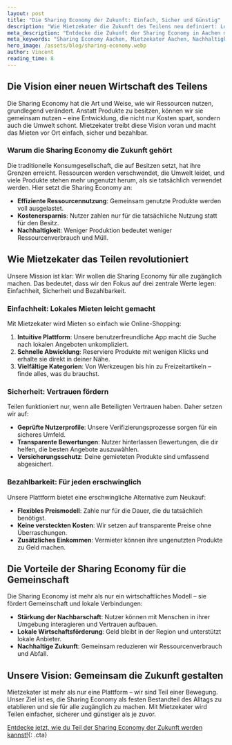 ```yaml
---
layout: post
title: "Die Sharing Economy der Zukunft: Einfach, Sicher und Günstig"
description: "Wie Mietzekater die Zukunft des Teilens neu definiert: Lokales Mieten so einfach wie nie."
meta_description: "Entdecke die Zukunft der Sharing Economy in Aachen mit Mietzekater. Erfahre, wie lokales Mieten in deiner Nachbarschaft Ressourcen spart, Kosten reduziert und die Umwelt schont. ✓ Einfach ✓ Sicher ✓ Günstig"
meta_keywords: "Sharing Economy Aachen, Mietzekater Aachen, Nachhaltigkeit, lokales Mieten Aachen, Ressourcen teilen, Kostenersparnis, Umweltschutz, Verleihplattform Aachen"
hero_image: /assets/blog/sharing-economy.webp
author: Vincent
reading_time: 8
---
```


## Die Vision einer neuen Wirtschaft des Teilens

Die Sharing Economy hat die Art und Weise, wie wir Ressourcen nutzen, grundlegend verändert. Anstatt Produkte zu besitzen, können wir sie gemeinsam nutzen – eine Entwicklung, die nicht nur Kosten spart, sondern auch die Umwelt schont. Mietzekater treibt diese Vision voran und macht das Mieten vor Ort einfach, sicher und bezahlbar.

### Warum die Sharing Economy die Zukunft gehört

Die traditionelle Konsumgesellschaft, die auf Besitzen setzt, hat ihre Grenzen erreicht. Ressourcen werden verschwendet, die Umwelt leidet, und viele Produkte stehen mehr ungenutzt herum, als sie tatsächlich verwendet werden. Hier setzt die Sharing Economy an:

- **Effiziente Ressourcennutzung**: Gemeinsam genutzte Produkte werden voll ausgelastet.
- **Kostenersparnis**: Nutzer zahlen nur für die tatsächliche Nutzung statt für den Besitz.
- **Nachhaltigkeit**: Weniger Produktion bedeutet weniger Ressourcenverbrauch und Müll.

## Wie Mietzekater das Teilen revolutioniert

Unsere Mission ist klar: Wir wollen die Sharing Economy für alle zugänglich machen. Das bedeutet, dass wir den Fokus auf drei zentrale Werte legen: Einfachheit, Sicherheit und Bezahlbarkeit.

### Einfachheit: Lokales Mieten leicht gemacht

Mit Mietzekater wird Mieten so einfach wie Online-Shopping:

1. **Intuitive Plattform**: Unsere benutzerfreundliche App macht die Suche nach lokalen Angeboten unkompliziert.
2. **Schnelle Abwicklung**: Reserviere Produkte mit wenigen Klicks und erhalte sie direkt in deiner Nähe.
3. **Vielfältige Kategorien**: Von Werkzeugen bis hin zu Freizeitartikeln – finde alles, was du brauchst.

### Sicherheit: Vertrauen fördern

Teilen funktioniert nur, wenn alle Beteiligten Vertrauen haben. Daher setzen wir auf:

- **Geprüfte Nutzerprofile**: Unsere Verifizierungsprozesse sorgen für ein sicheres Umfeld.
- **Transparente Bewertungen**: Nutzer hinterlassen Bewertungen, die dir helfen, die besten Angebote auszuwählen.
- **Versicherungsschutz**: Deine gemieteten Produkte sind umfassend abgesichert.

### Bezahlbarkeit: Für jeden erschwinglich

Unsere Plattform bietet eine erschwingliche Alternative zum Neukauf:

- **Flexibles Preismodell**: Zahle nur für die Dauer, die du tatsächlich benötigst.
- **Keine versteckten Kosten**: Wir setzen auf transparente Preise ohne Überraschungen.
- **Zusätzliches Einkommen**: Vermieter können ihre ungenutzten Produkte zu Geld machen.

## Die Vorteile der Sharing Economy für die Gemeinschaft

Die Sharing Economy ist mehr als nur ein wirtschaftliches Modell – sie fördert Gemeinschaft und lokale Verbindungen:

- **Stärkung der Nachbarschaft**: Nutzer können mit Menschen in ihrer Umgebung interagieren und Vertrauen aufbauen.
- **Lokale Wirtschaftsförderung**: Geld bleibt in der Region und unterstützt lokale Anbieter.
- **Nachhaltige Zukunft**: Gemeinsam reduzieren wir Ressourcenverbrauch und Abfall.

## Unsere Vision: Gemeinsam die Zukunft gestalten

Mietzekater ist mehr als nur eine Plattform – wir sind Teil einer Bewegung. Unser Ziel ist es, die Sharing Economy als festen Bestandteil des Alltags zu etablieren und sie für alle zugänglich zu machen. Mit Mietzekater wird Teilen einfacher, sicherer und günstiger als je zuvor.

[Entdecke jetzt, wie du Teil der Sharing Economy der Zukunft werden kannst!](#cta){: .cta}

